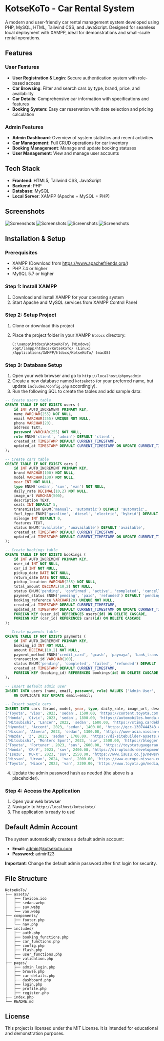 # KotseKoTo - Car Rental System

A modern and user-friendly car rental management system developed using PHP, MySQL, HTML, Tailwind CSS, and JavaScript. Designed for seamless local deployment with XAMPP, ideal for demonstrations and small-scale rental operations.

## Features

### User Features
- **User Registration & Login**: Secure authentication system with role-based access
- **Car Browsing**: Filter and search cars by type, brand, price, and availability
- **Car Details**: Comprehensive car information with specifications and features
- **Booking System**: Easy car reservation with date selection and pricing calculation

### Admin Features
- **Admin Dashboard**: Overview of system statistics and recent activities
- **Car Management**: Full CRUD operations for car inventory
- **Booking Management**: Manage and update booking statuses
- **User Management**: View and manage user accounts

## Tech Stack

- **Frontend**: HTML5, Tailwind CSS, JavaScript
- **Backend**: PHP
- **Database**: MySQL
- **Local Server**: XAMPP (Apache + MySQL + PHP)

## Screenshots

![Screenshots](/assets/screenshot-1.png)
![Screenshots](/assets/screenshot-2.png)
![Screenshots](/assets/screenshot-3.png)
![Screenshots](/assets/screenshot-4.png)

## Installation & Setup

### Prerequisites
- XAMPP (Download from https://www.apachefriends.org/)
- PHP 7.4 or higher
- MySQL 5.7 or higher

### Step 1: Install XAMPP
1. Download and install XAMPP for your operating system
2. Start Apache and MySQL services from XAMPP Control Panel

### Step 2: Setup Project
1. Clone or download this project
2. Place the project folder in your XAMPP `htdocs` directory:

   ```
   C:\xampp\htdocs\KotseKoTo\ (Windows)
   /opt/lampp/htdocs/KotseKoTo/ (Linux)
   /Applications/XAMPP/htdocs/KotseKoTo/ (macOS)
   ```

### Step 3: Database Setup
1. Open your web browser and go to `http://localhost/phpmyadmin`
2. Create a new database named `kotsekoto` (or your preferred name, but update `includes/config.php` accordingly).
3. Run the following SQL to create the tables and add sample data:

```sql
-- Create users table
CREATE TABLE IF NOT EXISTS users (
    id INT AUTO_INCREMENT PRIMARY KEY,
    name VARCHAR(255) NOT NULL,
    email VARCHAR(255) UNIQUE NOT NULL,
    phone VARCHAR(20),
    address TEXT,
    password VARCHAR(255) NOT NULL,
    role ENUM('client', 'admin') DEFAULT 'client',
    created_at TIMESTAMP DEFAULT CURRENT_TIMESTAMP,
    updated_at TIMESTAMP DEFAULT CURRENT_TIMESTAMP ON UPDATE CURRENT_TIMESTAMP
);

-- Create cars table
CREATE TABLE IF NOT EXISTS cars (
    id INT AUTO_INCREMENT PRIMARY KEY,
    brand VARCHAR(100) NOT NULL,
    model VARCHAR(100) NOT NULL,
    year INT NOT NULL,
    type ENUM('sedan', 'suv', 'van') NOT NULL,
    daily_rate DECIMAL(10,2) NOT NULL,
    image_url VARCHAR(500),
    description TEXT,
    seats INT DEFAULT 5,
    transmission ENUM('manual', 'automatic') DEFAULT 'automatic',
    fuel_type ENUM('gasoline', 'diesel', 'electric', 'hybrid') DEFAULT 'gasoline',
    mileage INT DEFAULT 0,
    features TEXT,
    status ENUM('available', 'unavailable') DEFAULT 'available',
    created_at TIMESTAMP DEFAULT CURRENT_TIMESTAMP,
    updated_at TIMESTAMP DEFAULT CURRENT_TIMESTAMP ON UPDATE CURRENT_TIMESTAMP
);

-- Create bookings table
CREATE TABLE IF NOT EXISTS bookings (
    id INT AUTO_INCREMENT PRIMARY KEY,
    user_id INT NOT NULL,
    car_id INT NOT NULL,
    pickup_date DATE NOT NULL,
    return_date DATE NOT NULL,
    pickup_location VARCHAR(255) NOT NULL,
    total_amount DECIMAL(10,2) NOT NULL,
    status ENUM('pending', 'confirmed', 'active', 'completed', 'cancelled') DEFAULT 'pending',
    payment_status ENUM('pending', 'paid', 'refunded') DEFAULT 'pending',
    booking_reference VARCHAR(20) UNIQUE NOT NULL,
    created_at TIMESTAMP DEFAULT CURRENT_TIMESTAMP,
    updated_at TIMESTAMP DEFAULT CURRENT_TIMESTAMP ON UPDATE CURRENT_TIMESTAMP,
    FOREIGN KEY (user_id) REFERENCES users(id) ON DELETE CASCADE,
    FOREIGN KEY (car_id) REFERENCES cars(id) ON DELETE CASCADE
);

-- Create payments table
CREATE TABLE IF NOT EXISTS payments (
    id INT AUTO_INCREMENT PRIMARY KEY,
    booking_id INT NOT NULL,
    amount DECIMAL(10,2) NOT NULL,
    payment_method ENUM('credit_card', 'gcash', 'paymaya', 'bank_transfer') NOT NULL,
    transaction_id VARCHAR(100),
    status ENUM('pending', 'completed', 'failed', 'refunded') DEFAULT 'completed',
    created_at TIMESTAMP DEFAULT CURRENT_TIMESTAMP,
    FOREIGN KEY (booking_id) REFERENCES bookings(id) ON DELETE CASCADE
);

-- Insert default admin user
INSERT INTO users (name, email, password, role) VALUES ('Admin User', 'admin@kotsekoto.com', '$2y$10$REPLACE_WITH_HASHED_PASSWORD', 'admin')
    ON DUPLICATE KEY UPDATE email=email;

-- Insert sample cars
INSERT INTO cars (brand, model, year, type, daily_rate, image_url, description, seats, transmission, fuel_type, mileage, features) VALUES
('Toyota', 'Vios', 2023, 'sedan', 1500.00, 'https://content.toyota.com.ph/uploads/articles/251/003_251_1615361615860_000.png', 'A reliable and fuel-efficient sedan, perfect for city driving.', 5, 'automatic', 'gasoline', 12000, 'Bluetooth, Backup Camera, Power Windows, ABS, Airbags'),
('Honda', 'Civic', 2023, 'sedan', 1800.00, 'https://automobiles.honda.com/-/media/Honda-Automobiles/Vehicles/2026/civic-sedan/non-VLP/10-Family/MY26_Civic_Family_Card_Jelly_Hybrid_2x.jpg?sc_lang=en', 'Sporty design and advanced features for a comfortable ride.', 5, 'automatic', 'gasoline', 9000, 'Bluetooth, Cruise Control, Power Windows, ABS, Airbags'),
('Mitsubishi', 'Lancer', 2022, 'sedan', 1600.00, 'https://stimg.cardekho.com/images/carexteriorimages/930x620/Mitsubishi/Mitsubishi-Lancer/3379/1544677323023/front-left-side-47.jpg', 'Classic sedan with a reputation for durability and performance.', 5, 'automatic', 'gasoline', 15000, 'Bluetooth, Power Windows, ABS, Airbags'),
('Hyundai', 'Accent', 2023, 'sedan', 1400.00, 'https://gcc-1307444343.cos.accelerate.myqcloud.com/cc/modelImage/20241217144656_Accent.png', 'Compact and efficient, ideal for daily commutes.', 5, 'automatic', 'gasoline', 8000, 'Bluetooth, Power Windows, ABS, Airbags'),
('Nissan', 'Almera', 2023, 'sedan', 1300.00, 'https://www-asia.nissan-cdn.net/content/dam/Nissan/th/vehicles/VLP/almera-my23/new/spec/vl-spec.jpg', 'Affordable sedan with spacious interior and modern features.', 5, 'automatic', 'gasoline', 7000, 'Bluetooth, Power Windows, ABS, Airbags'),
('Mazda', '3', 2023, 'sedan', 1700.00, 'https://di-sitebuilder-assets.dealerinspire.com/Mazda/model-pages/2024/Mazda3+Sedan/trim-25-s.png', 'Stylish and fun-to-drive sedan with premium features.', 5, 'automatic', 'gasoline', 6000, 'Bluetooth, Backup Camera, Power Windows, ABS, Airbags, Sunroof'),
('Mitsubishi', 'Montero Sport', 2023, 'suv', 2500.00, 'https://blogger.googleusercontent.com/img/b/R29vZ2xl/AVvXsEjKWZelz-PSKSWe19Ls8x7cvisCcZ-a0G0POtErE52eORCAovmcVQ-lEwWOkbfPEehKSyR-wh2d6N1_4mPAkRrzMy8o6KiQiX7fsQshmBm9cF8QL-dIqQv-UEAXNe3tquwehcAEevgkjQY/s1600/pajero-gl-compress.png', 'Powerful SUV with off-road capabilities and spacious cabin.', 7, 'automatic', 'diesel', 10000, 'Bluetooth, Backup Camera, Power Windows, ABS, Airbags, GPS'),
('Toyota', 'Fortuner', 2023, 'suv', 2600.00, 'https://toyotatuguegarao.com.ph/wp-content/uploads/2024/06/Super-White-II-1.webp', 'Rugged and reliable SUV, perfect for family adventures.', 7, 'automatic', 'diesel', 9000, 'Bluetooth, Backup Camera, Power Windows, ABS, Airbags, GPS'),
('Honda', 'CR-V', 2023, 'suv', 2400.00, 'https://di-uploads-development.dealerinspire.com/bommaritohonda/uploads/2021/03/2021-CR-V-Touring.png', 'Comfortable and efficient SUV with advanced safety features.', 7, 'automatic', 'diesel', 8000, 'Bluetooth, Backup Camera, Power Windows, ABS, Airbags, Lane Assist'),
('Isuzu', 'MU-X', 2023, 'suv', 2550.00, 'https://www.isuzu.co.jp/newsroom/assets/img/20240612_1_im01.png', 'Durable SUV with strong performance and ample space.', 7, 'automatic', 'diesel', 11000, 'Bluetooth, Backup Camera, Power Windows, ABS, Airbags, Hill Start Assist'),
('Nissan', 'Urvan', 2024, 'van', 2000.00, 'https://www-europe.nissan-cdn.net/content/dam/Nissan/nissan_middle_east/vehicles/urvan/configurator/URVAN-2.5-MT-13S-4DR-Microbus-H-R-EX.jpg', 'Multi-purpose van with flexible seating and ample cargo space.', 8, 'automatic', 'diesel', 12000, 'Bluetooth, Backup Camera, Power Windows, ABS, Airbags, USB Charging'),
('Toyota', 'Hiace', 2023, 'van', 2200.00, 'https://www.toyota.gm/media/gamme/modeles/images/30d27f192f2033c2d75991c539c65eaf.png', 'Reliable van with spacious interior, ideal for both family and business use.', 12, 'manual', 'diesel', 15000, 'Bluetooth, Backup Camera, Power Windows, ABS, Airbags, USB Charging, Navigation System');
```

4. Update the admin password hash as needed (the above is a placeholder).

### Step 4: Access the Application
1. Open your web browser
2. Navigate to `http://localhost/kotsekoto/`
3. The application is ready to use!

## Default Admin Account

The system automatically creates a default admin account:

- **Email**: admin@kotsekoto.com
- **Password**: admin123

**Important**: Change the default admin password after first login for security.

## File Structure

```
KotseKoTo/
├── assets/
│   ├── favicon.ico
│   ├── sedan.webp
│   ├── suv.webp
│   └── van.webp
├── components/
│   ├── footer.php
│   └── nav.php
├── includes/
│   ├── auth.php
│   ├── booking_functions.php
│   ├── car_functions.php
│   ├── config.php
│   ├── flash.php
│   ├── user_functions.php
│   └── validation.php
├── pages/
│   ├── admin_login.php
│   ├── browse.php
│   ├── car-details.php
│   ├── dashboard.php
│   ├── login.php
│   ├── profile.php
│   ├── register.php
├── index.php
└── README.md
```

## License

This project is licensed under the MIT License. It is intended for educational and demonstration purposes.